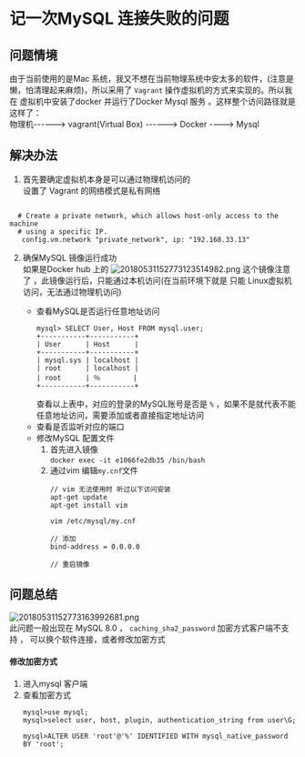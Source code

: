 # 记一次MySQL 连接失败的问题   

## 问题情境  
由于当前使用的是Mac 系统，我又不想在当前物理系统中安太多的软件，(注意是懒，怕清理起来麻烦)，所以采用了 `Vagrant` 操作虚拟机的方式来实现的。所以我在 虚拟机中安装了docker 并运行了Docker Mysql 服务  。这样整个访问路径就是这样了：   
物理机------> vagrant(Virtual Box) ------> Docker ----> Mysql 



## 解决办法  
1. 首先要确定虚拟机本身是可以通过物理机访问的   
设置了 Vagrant 的网络模式是私有网络  

```

  # Create a private network, which allows host-only access to the machine
  # using a specific IP.
   config.vm.network "private_network", ip: "192.168.33.13"
```

2. 确保MySQL 镜像运行成功  
    如果是Docker hub 上的 
    ![20180531152773123514982.png](http://ozjlhf9e0.bkt.clouddn.com/20180531152773123514982.png) 
    这个镜像注意了 ，此镜像运行后，只能通过本机访问(在当前环境下就是 只能 Linux虚拟机访问，无法通过物理机访问)  
    
    * 查看MySQL是否运行任意地址访问  
        ```
        mysql> SELECT User, Host FROM mysql.user;
        +-----------+-----------+
        | User      | Host      |
        +-----------+-----------+
        | mysql.sys | localhost |
        | root      | localhost |
        | root      | ％        |
        +-----------+-----------+
        ```
        查看以上表中，对应的登录的MySQL账号是否是 `%` ，如果不是就代表不能任意地址访问，需要添加或者直接指定地址访问   
    * 查看是否监听对应的端口  
    * 修改MySQL 配置文件  
        1. 首先进入镜像  
            `docker exec -it e1066fe2db35 /bin/bash`  
        2. 通过vim 编辑`my.cnf`文件  
            ```
            // vim 无法使用时 听过以下访问安装  
            apt-get update 
            apt-get install vim   

            vim /etc/mysql/my.cnf  

            // 添加 
            bind-address = 0.0.0.0

            // 重启镜像  
            ```

## 问题总结 
![20180531152773163992681.png](http://ozjlhf9e0.bkt.clouddn.com/20180531152773163992681.png)  
此问题一般出现在 MySQL 8.0 ， `caching_sha2_password` 加密方式客户端不支持 ， 可以换个软件连接，或者修改加密方式  

#### 修改加密方式  
1. 进入mysql 客户端  
2. 查看加密方式  
    ```
    mysql>use mysql; 
    mysql>select user, host, plugin, authentication_string from user\G; 

    mysql>ALTER USER 'root'@'%' IDENTIFIED WITH mysql_native_password BY 'root'; 
    ```